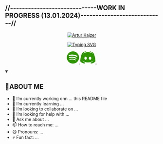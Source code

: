 <!DOCTYPE html>
<html lang="en">
<head>
    <meta charset="UTF-8">
    <meta name="viewport" content="width=device-width, initial-scale=1.0">
    <link rel="stylesheet" href="style.css">
</head>
<!-- CONSTRUCTION -->
<p text-align='center'>
    <h2>//-----------------------------WORK IN PROGRESS (13.01.2024)----------------------------//</h3>
</p>

<!-- KTO JA -->
<p align='center'>
<a href='https://d183lnwxwyo5i2.cloudfront.net/e3p2cx%2Fpreview%2F55303009%2Fmain_large.png?response-content-disposition=inline%3Bfilename%3D%22main_large.png%22%3B&response-content-type=image%2Fpng&Expires=1704630390&Signature=SIGFXx5SjPn5im2Pwd~uMZlb7R92FFb7CDeiUjNDxMNDV8wGMwFIlzYQZZmFzd-WBXei0JywwGEQpTs7l0T5CkhNyCVMHpRl1~jElNNG5iXULfqusbLyTUA9Lme2b1ImM4WQatidf72HDMdRWhSwOpxL5tUnZgShpXGfcE9SkvaGAzh5tetUq2BUsEOE5UtECiW1uz3W~Pbk4LzKpo7tEeFuKC78fUaewG-mk8wxXXMbppsE58bbGNccIRrTmIbfsxJIFfm4V7Ct0FvUo-dHngsXEknQU14TihCe~6UM6P~QRrBiXjJh~FLMVSqQQy1kkt00BqmY0wE5SpCJhLK78Q__&Key-Pair-Id=APKAJT5WQLLEOADKLHBQ'>
<img width='170' height='25' src='https://d3fopzgcfbf6a3.cloudfront.net/i55xbx%2Fpreview%2F55302809%2Fmain_large.png?response-content-disposition=inline%3Bfilename%3D%22main_large.png%22%3B&response-content-type=image%2Fpng&Expires=1704629464&Signature=gRF3TdfV3AjIXb3rRXAffqYR126XaMKP38ximpa6dICfYEfUBok9bV2lv4Y~IrooKaXBuAkJThZ~KxlI~BnjKXn8N8OaYA9wIawUn4I5iKpMHGN4fTGXuPWrZankG6uYrT4tFAf1sYEHD0~uqtx9Jv47~Oaq7VI2SMeRVrAD4jmc1zKHcdO0PQC~uCIz6YPd2h5SJWQk1RzI-ijNnMl0I9BAx7mUhIWKS87MP3uaRMXOkBAtWErV7BjBos5NQKDYEjATFQDFOTfRQefplLeERlrf-oWa0TCBstN-6A5L-go4DjUlO-l3U8iYls~FPDr~1PTtHwnH94BrwuEeJSkCgQ__&Key-Pair-Id=APKAJT5WQLLEOADKLHBQ' alt='Artur Kajzer'>
</a>

<!-- TYPING TEXT -->
<p align='center'>
  <a href="https://git.io/typing-svg"><img src="https://readme-typing-svg.demolab.com?font=Allerta&size=21&duration=4000&pause=1000&color=339406&center=true&random=false&width=435&lines=IT+high-school+student.;Coding+enthusiast.;(someday)+full-stack+web+developer.;Digital+artist.;" alt="Typing SVG" /></a>
  
<!-- SOCIAL MEDIA -->
<p align='center'>
  
  <!-- SPOTIFY -->
  <a href='https://open.spotify.com/user/3lve5iipdzcxild8ey2dxtdli?si=723d70ab90b84724'>
  <img src='https://raw.githubusercontent.com/Kajzerooo/Kajzerooo/main/spotify.png' alt='Spotify Profile' width='40' height='40'>
  
  <!-- DISCORD -->
  <a href='https://jpst.it/3xPvc'>
  <img src='https://raw.githubusercontent.com/Kajzerooo/Kajzerooo/main/discord.png' alt='Discord' width='50' height='40'>

  <!-- PORTFOLIO -->
  <a href=''>
  <img src='' alt='' width='' height=''>
</p>

</a>

<details open>
    <summary><h2>👋ABOUT ME</h2></summary>
</details>


- 🔭 I’m currently working onn ... this README file
- 🌱 I’m currently learning ...
- 👯 I’m looking to collaborate on ...
- 🤔 I’m looking for help with ...
- 💬 Ask me about ...
- 📫 How to reach me: ...
- 😄 Pronouns: ...
- ⚡ Fun fact: ...

<!-- <a href="https://www.vecteezy.com/free-vector/portfolio-icon">Portfolio Icon Vectors by Vecteezy</a> -->
<!-- <style>
  div#user-content-socialmedia {
    text-align: center;
}
</style> -->